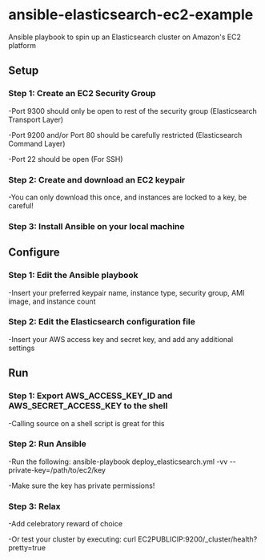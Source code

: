 ansible-elasticsearch-ec2-example
=================================

Ansible playbook to spin up an Elasticsearch cluster on Amazon's EC2 platform

Setup
-----

### Step 1: Create an EC2 Security Group

-Port 9300 should only be open to rest of the security group (Elasticsearch Transport Layer)

-Port 9200 and/or Port 80 should be carefully restricted (Elasticsearch Command Layer)

-Port 22 should be open (For SSH)

### Step 2: Create and download an EC2 keypair
	
-You can only download this once, and instances are locked to a key, be careful!

### Step 3: Install Ansible on your local machine

Configure
-----

### Step 1: Edit the Ansible playbook
	
-Insert your preferred keypair name, instance type, security group, AMI image, and instance count

### Step 2: Edit the Elasticsearch configuration file
	
-Insert your AWS access key and secret key, and add any additional settings

Run
-----

### Step 1: Export AWS_ACCESS_KEY_ID and AWS_SECRET_ACCESS_KEY to the shell
	
-Calling source on a shell script is great for this

### Step 2: Run Ansible
	
-Run the following: ansible-playbook deploy_elasticsearch.yml -vv --private-key=/path/to/ec2/key

-Make sure the key has private permissions!

### Step 3: Relax
	
-Add celebratory reward of choice

-Or test your cluster by executing: curl EC2PUBLICIP:9200/_cluster/health?pretty=true
